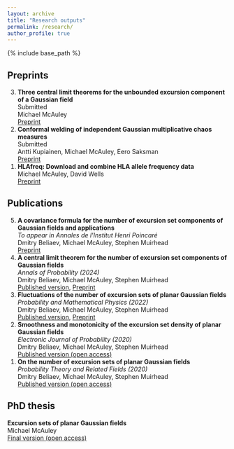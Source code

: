 ```yaml
---
layout: archive
title: "Research outputs"
permalink: /research/
author_profile: true
---
```


<!--{% if site.author.googlescholar %}
  <div class="wordwrap">You can also find my articles on <a href="{{site.author.googlescholar}}">my Google Scholar profile</a>.</div>
{% endif %}-->

{% include base_path %}

<!--{% for post in site.publications reversed %}
  {% include archive-single.html %}
{% endfor %}-->


## Preprints
<ol reversed>
  <li><b>Three central limit theorems for the unbounded excursion component of a Gaussian field</b><br>
          Submitted<br>
          Michael McAuley<br>
          <a href = "https://doi.org/10.48550/arXiv.2403.03033">Preprint</a></li>
  <li><b>Conformal welding of independent Gaussian multiplicative chaos measures</b><br>
          Submitted<br>
          Antti Kupiainen, Michael McAuley, Eero Saksman<br>
          <a href = "https://arxiv.org/abs/2305.18062">Preprint</a></li>
  <li><b>HLAfreq: Download and combine HLA allele frequency data</b><br>
          Michael McAuley, David Wells<br>
          <a href = "https://doi.org/10.1101/2023.09.15.557761">Preprint</a></li>
</ol>

## Publications
<ol reversed>
  <li><b>A covariance formula for the number of excursion set components of Gaussian fields and applications</b><br>
      <i>To appear in Annales de l'Institut Henri Poincaré</i><br>
      Dmitry Beliaev, Michael McAuley, Stephen Muirhead<br>
      <a href = "https://arxiv.org/abs/2303.07823">Preprint</a></li>
  <li><b>A central limit theorem for the number of excursion set components of Gaussian fields</b><br>
      <i>Annals of Probability (2024)</i><br>
      Dmitry Beliaev, Michael McAuley, Stephen Muirhead<br>
      <a href = "https://doi.org/10.1214/23-AOP1672">Published version</a>, <a href = "https://arxiv.org/abs/2205.09085">Preprint</a></li>
  <li><b>Fluctuations of the number of excursion sets of planar Gaussian fields</b><br>
      <i>Probability and Mathematical Physics (2022)</i><br>
      Dmitry Beliaev, Michael McAuley, Stephen Muirhead<br>
      <a href = "https://doi.org/10.2140/pmp.2022.3.105">Published version</a>, <a href = "https://arxiv.org/abs/1908.10708">Preprint</a></li>
  <li><b>Smoothness and monotonicity of the excursion set density of planar Gaussian fields</b><br>
      <i>Electronic Journal of Probability (2020)</i><br>
      Dmitry Beliaev, Michael McAuley, Stephen Muirhead<br>
      <a href = "http://dx.doi.org/10.1214/20-EJP470">Published version (open access)</a></li>
  <li><b>On the number of excursion sets of planar Gaussian fields</b><br>
      <i>Probability Theory and Related Fields (2020)</i><br>
      Dmitry Beliaev, Michael McAuley, Stephen Muirhead<br>
      <a href = "http://dx.doi.org/10.1007/s00440-020-00984-9">Published version (open access)</a></li>
</ol>

## PhD thesis
**Excursion sets of planar Gaussian fields**\
Michael McAuley\
[Final version (open access)](https://ora.ox.ac.uk/objects/uuid:d2b5d7c7-c5e6-4386-9a9b-cc1ecdfc2420)